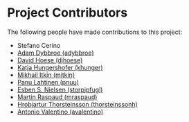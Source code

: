 # Project Contributors

The following people have made contributions to this project:

<!--- Use your GitHub account or any other personal reference URL --->
<!--- See https://gist.github.com/djhoese/52220272ec73b12eb8f4a29709be110d for auto-generating parts of this list --->

- Stefano Cerino
- [Adam Dybbroe (adybbroe)](https://github.com/adybbroe)
- [David Hoese (djhoese)](https://github.com/djhoese)
- [Katja Hungershofer (khunger)](https://github.com/khunger)
- [Mikhail Itkin (mitkin)](https://github.com/mitkin)
- [Panu Lahtinen (pnuu)](https://github.com/pnuu)
- [Esben S. Nielsen (storpipfugl)](https://github.com/storpipfugl)
- [Martin Raspaud (mraspaud)](https://github.com/mraspaud)
- [Hrobjartur Thorsteinsson (thorsteinssonh)](https://github.com/thorsteinssonh)
- [Antonio Valentino (avalentino)](https://github.com/avalentino)
